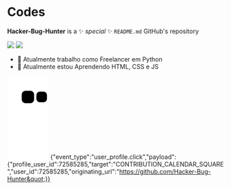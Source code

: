 # Codes

**Hacker-Bug-Hunter** is a ✨ _special_ ✨ `README.md` GitHub's repository

<div width='100%' display='flex'>
  <img src='https://github-readme-stats.vercel.app/api?username=Hacker-Bug-Hunter&show_icons=true&theme=gotham'/>
  <img src='https://github-readme-stats.vercel.app/api/top-langs/?username=Hacker-Bug-Hunter&theme=gotham'/>
  <!--midnight-purple-->
</div>

- 🔭 Atualmente trabalho como Freelancer em Python
- 🌱 Atualmente estou Aprendendo HTML, CSS e JS

![Snake animation](https://github.com/Hacker-Bug-Hunter/Hacker-Bug-Hunter/blob/output/github-contribution-grid-snake.svg)
{&quot;event_type&quot;:&quot;user_profile.click&quot;,&quot;payload&quot;:{&quot;profile_user_id&quot;:72585285,&quot;target&quot;:&quot;CONTRIBUTION_CALENDAR_SQUARE&quot;,&quot;user_id&quot;:72585285,&quot;originating_url&quot;:&quot;https://github.com/Hacker-Bug-Hunter&quot;}}
